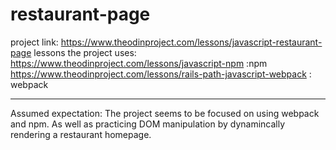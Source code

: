 # restaurant-page
project link: https://www.theodinproject.com/lessons/javascript-restaurant-page
lessons the project uses: 
https://www.theodinproject.com/lessons/javascript-npm :npm
https://www.theodinproject.com/lessons/rails-path-javascript-webpack : webpack

------------- 
Assumed expectation: 
The project seems to be focused on using webpack and npm. As well as practicing DOM manipulation by dynamincally rendering a restaurant homepage. 